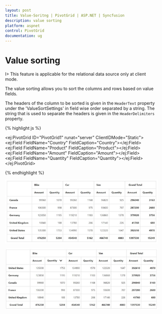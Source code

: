 ```yaml
---
layout: post
title: Value-Soritng | PivotGrid | ASP.NET | Syncfusion
description: value sorting
platform: aspnet
control: PivotGrid
documentation: ug
---
```


# Value sorting

I> This feature is applicable for the relational data source only at client mode.

The value sorting allows you to sort the columns and rows based on value fields.

The headers of the column to be sorted is given in the `HeaderText` property under the 'ValueSortSettings' in field wise order separated by a string.  The string that is used to separate the headers is given in the `HeaderDelimiters` property.

{% highlight js %}
  
<ej:PivotGrid ID="PivotGrid1" runat="server" ClientIDMode="Static">
    <DataSource>
        <Rows>
            <ej:Field FieldName="Country" FieldCaption="Country"></ej:Field>
        </Rows>
        <Columns>
            <ej:Field FieldName="Product" FieldCaption="Product"></ej:Field>
        </Columns>
        <Values>
            <ej:Field FieldName="Amount" FieldCaption="Amount"></ej:Field>
            <ej:Field FieldName="Quantity" FieldCaption="Quantity"></ej:Field>
        </Values>
    </DataSource>
    <ValueSortSettings HeaderText="Bike##Quantity" HeaderDelimiters="##" SortOrder="Descending" />
</ej:PivotGrid>

{% endhighlight %}

![](Value-Sorting_images/Before.png) 

![](Value-Sorting_images/After.png) 




